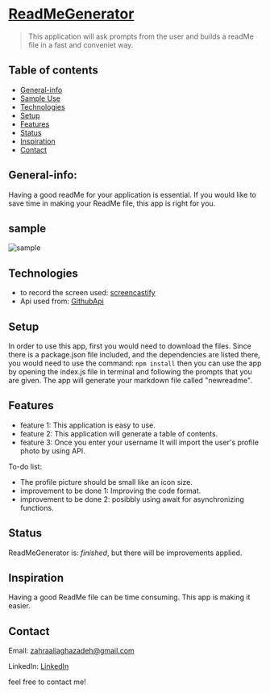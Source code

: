 # [ReadMeGenerator](#)
> This application will ask prompts from the user and builds a readMe file in a fast and conveniet way.

## Table of contents
* [General-info](#General-info)
* [Sample Use](#screenshots)
* [Technologies](#technologies)
* [Setup](#setup)
* [Features](#features)
* [Status](#status)
* [Inspiration](#inspiration)
* [Contact](#contact)

## General-info:
Having a good readMe for your application is essential. If you would like to save time in making your ReadMe file, this app is right for you.


## sample

![sample](assets/images/screencastify.gif)


## Technologies

* to record the screen used: [screencastify](https://www.screencastify.com/)
* Api used from: [GithubApi](https://api.github.com/)


## Setup
In order to use this app, first you would need to download the files. Since there is a package.json file included, and the dependencies are listed there, you would need to use the command: ``` npm install ``` then you can use the app by opening the index.js file in terminal and following the prompts that you are given. The app will generate your markdown file called "newreadme".



## Features
* feature 1: This application is easy to use.
* feature 2: This application will generate a table of contents.
* feature 3: Once you enter your username It will import the user's profile photo by using API.


To-do list:
* The profile picture should be small like an icon size.
* improvement to be done 1: Improving the code format.
* improvement to be done 2: posibbly using await for asynchronizing functions.



## Status

ReadMeGenerator is: _finished_, but there will be improvements applied.

## Inspiration
Having a good ReadMe file can be time consuming. This app is making it easier.

## Contact
Email: zahraaliaghazadeh@gmail.com

LinkedIn: [LinkedIn](https://www.linkedin.com/in/yalda-aghazade-7a9b0390)

feel free to contact me!
